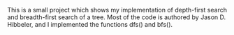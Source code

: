 This is a small project which shows my implementation of depth-first search and breadth-first search of a tree. 
Most of the code is authored by Jason D. Hibbeler, and I implemented the functions 
dfs() and bfs(). 
